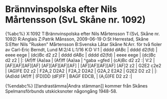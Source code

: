 # Brännvinspolska efter Nils Mårtensson (SvL Skåne nr. 1092)

{%abc%}
X:1092
T:Brännvinspolska efter Nils Mårtensson
T:(SvL Skåne nr. 1092)
R:Anglais
Z:Patrik Månsson, 2009-06-19
O:St Herrestad, Skåne
S:Efter Nils "Rusken" Mårtensson
B:Svenska Låtar Skåne
N:Arr. för två fioler av Carl-Eric Berndt, Lund
M:2/4
L:1/16
K:D
V:1
| dddd dABc | dddd d2(fd) | eeee eege | (dc)Bc d2 z2 |
dddd dABc | dddd d2(fd) | eeee eege | (dc)Bc d2 z2 |
|: (Af)ff (Aa)aa | (Af)ff (Aa)aa | ^gaba =gfed | (cA)Bc d2 z2 :|
V:2
| [AF][AF][AF][AF] [AF][AF][AF][AF] | [AF][AF][AF][AF] [AF]2 z2 | G2E2 c2e2 | (AG)FE D2 z2 |
F2A,2 D2A2 | F2A,2 D2A2 | G2A,2 E2A2 | G2E2 D2 z2 |
|: (Ad)dd (Af)ff | (FD)DD (dF)FF | BAGF EDCB, | (A,G)FE D2 z2 :|

{%endabc%}
[[!andrastämma|Andra stämman]] kommer från Skånes Spelmansförbunds utskicksnoter någongång 1948-58.


